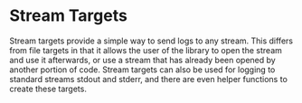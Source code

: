 # Stream Targets

Stream targets provide a simple way to send logs to any stream. This differs
from file targets in that it allows the user of the library to open the stream
and use it afterwards, or use a stream that has already been opened by another
portion of code. Stream targets can also be used for logging to standard streams
stdout and stderr, and there are even helper functions to create these targets.
